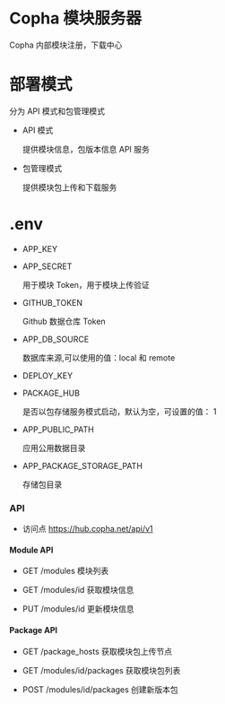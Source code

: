 # Copha 模块服务器
Copha 内部模块注册，下载中心

# 部署模式
分为 API 模式和包管理模式
* API 模式

    提供模块信息，包版本信息 API 服务
* 包管理模式

    提供模块包上传和下载服务


# .env
- APP_KEY
- APP_SECRET

    用于模块 Token，用于模块上传验证
- GITHUB_TOKEN

    Github 数据仓库 Token
- APP_DB_SOURCE

    数据库来源,可以使用的值：local 和 remote
- DEPLOY_KEY

- PACKAGE_HUB

    是否以包存储服务模式启动，默认为空，可设置的值： 1
- APP_PUBLIC_PATH

    应用公用数据目录
- APP_PACKAGE_STORAGE_PATH

    存储包目录

### API
- 访问点 https://hub.copha.net/api/v1

#### Module API

- GET /modules
  模块列表

- GET /modules/id
  获取模块信息

- PUT /modules/id
  更新模块信息

#### Package API

- GET /package_hosts
  获取模块包上传节点

- GET /modules/id/packages
  获取模块包列表

- POST /modules/id/packages
  创建新版本包


